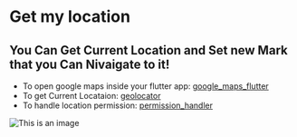 # Get my location
## You Can Get Current Location and Set new Mark that you Can Nivaigate to it!

- To open google maps inside your flutter app: [google_maps_flutter](https://pub.dev/packages/google_maps_flutter)
- To get Current Locataion: [geolocator](https://pub.dev/packages/geolocator)
- To handle location permission: [permission_handler](https://pub.dev/packages/permission_handler)


![This is an image](assets/getMyLocation.gif)
